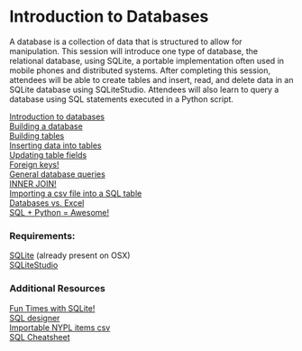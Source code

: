 # Introduction to Databases

A database is a collection of data that is structured to allow for manipulation. This session will introduce one type of database, the relational database, using SQLite, a portable implementation often used in mobile phones and distributed systems. After completing this session, attendees will be able to create tables and insert, read, and delete data in an SQLite database using SQLiteStudio. Attendees will also learn to query a database using SQL statements executed in a Python script.

[Introduction to databases](sections/0-dbintro.md)  
[Building a database](sections/1-builddb.md)  
[Building tables](sections/2-buildtable.md)  
[Inserting data into tables](https://github.com/GCDigitalFellows/GCDRI_databases/blob/master/sections/3-insertdata.md)  
[Updating table fields](https://github.com/GCDigitalFellows/GCDRI_databases/blob/master/sections/4-updatefield.md)  
[Foreign keys!](https://github.com/GCDigitalFellows/GCDRI_databases/blob/master/sections/5-foreignkeys.md)  
[General database queries](https://github.com/GCDigitalFellows/GCDRI_databases/blob/master/sections/6-commonqueries.md)  
[INNER JOIN!](https://github.com/GCDigitalFellows/GCDRI_databases/blob/master/sections/7-innerjoin.md)  
[Importing a csv file into a SQL table](https://github.com/GCDigitalFellows/GCDRI_databases/blob/master/sections/8-importcsv.md)     
[Databases vs. Excel](https://github.com/GCDigitalFellows/GCDRI_databases/blob/master/sections/9-excel_v_db.md)    
[SQL + Python = Awesome!](https://github.com/GCDigitalFellows/GCDRI_databases/blob/master/sections/10-pyplussql-pseudo.md)    

### Requirements:

[SQLite](https://www.sqlite.org/) (already present on OSX)  
[SQLiteStudio](http://sqlitestudio.pl/)  

### Additional Resources

[Fun Times with SQLite!](https://digitalfellows.commons.gc.cuny.edu/2016/04/08/fun-times-with-sqlite-or-a-beginners-tutorial-to-data-management-and-databases-with-sql/)  
[SQL designer](http://ondras.zarovi.cz/sql/demo/)  
[Importable NYPL items csv](https://github.com/GCDigitalFellows/nypl_data.git)  
[SQL Cheatsheet](dbcheatsheet.md)   

